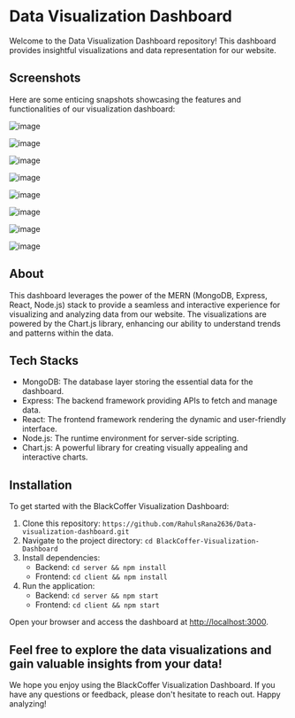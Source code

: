 # Data Visualization Dashboard

Welcome to the Data Visualization Dashboard repository! This dashboard provides insightful visualizations and data representation for our website. 

## Screenshots

Here are some enticing snapshots showcasing the features and functionalities of our visualization dashboard:

![image](https://github.com/RiteshKumarShukla/Data-Visualization-Dashboard/assets/110231091/d30a8648-12d7-41b6-82c6-5ebec4c5268b)


![image](https://github.com/RiteshKumarShukla/Data-Visualization-Dashboard/assets/110231091/66fc2062-e850-49c6-ad0c-147e7bd1877e)


![image](https://github.com/RiteshKumarShukla/Data-Visualization-Dashboard/assets/110231091/448df45c-b92b-4faf-9784-1dd0c4706ffc)


![image](https://github.com/RiteshKumarShukla/Data-Visualization-Dashboard/assets/110231091/0c972e17-8b4f-407f-a3fd-38afeb352127)


![image](https://github.com/RiteshKumarShukla/Data-Visualization-Dashboard/assets/110231091/6e620052-f57f-4f93-957c-dc47a45eaedf)


![image](https://github.com/RiteshKumarShukla/Data-Visualization-Dashboard/assets/110231091/6f1c69da-ebb0-4059-8614-57fcd818c568)


![image](https://github.com/RiteshKumarShukla/Data-Visualization-Dashboard/assets/110231091/f5b957a0-f992-460e-b978-d511eaf488c6)


![image](https://github.com/RiteshKumarShukla/Data-Visualization-Dashboard/assets/110231091/27afaa6b-a05f-48e4-9258-f8bcc4788071)

## About

This dashboard leverages the power of the MERN (MongoDB, Express, React, Node.js) stack to provide a seamless and interactive experience for visualizing and analyzing data from our website. The visualizations are powered by the Chart.js library, enhancing our ability to understand trends and patterns within the data.

## Tech Stacks

- MongoDB: The database layer storing the essential data for the dashboard.
- Express: The backend framework providing APIs to fetch and manage data.
- React: The frontend framework rendering the dynamic and user-friendly interface.
- Node.js: The runtime environment for server-side scripting.
- Chart.js: A powerful library for creating visually appealing and interactive charts.

## Installation

To get started with the BlackCoffer Visualization Dashboard:

1. Clone this repository: `https://github.com/RahulsRana2636/Data-visualization-dashboard.git`
2. Navigate to the project directory: `cd BlackCoffer-Visualization-Dashboard`
3. Install dependencies:
   - Backend: `cd server && npm install`
   - Frontend: `cd client && npm install`
4. Run the application:
   - Backend: `cd server && npm start`
   - Frontend: `cd client && npm start`

Open your browser and access the dashboard at [http://localhost:3000](http://localhost:3000).

Feel free to explore the data visualizations and gain valuable insights from your data!
---

We hope you enjoy using the BlackCoffer Visualization Dashboard. If you have any questions or feedback, please don't hesitate to reach out. Happy analyzing!
